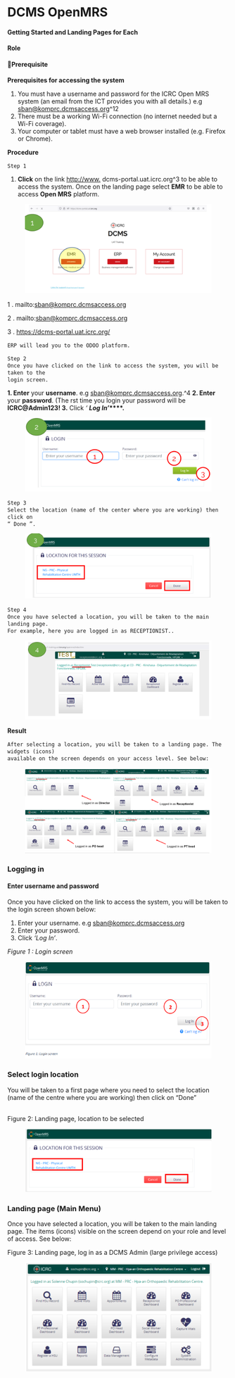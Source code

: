 # DCMS OpenMRS

#### Getting Started and Landing Pages for Each

#### Role

#### Prerequisite

**Prerequisites for accessing the system**

1. You must have a username and password for the ICRC Open MRS system (an email from the ICT provides you with all details.) e.g sban@komprc.dcmsaccess.org^12
2. There must be a working Wi-Fi connection (no internet needed but a Wi-Fi coverage).
3. Your computer or tablet must have a web browser installed (e.g. Firefox or Chrome).

**Procedure**

```
Step 1
```

1. **Click** on the link [http://www.](http://www) dcms-portal.uat.icrc.org^3 to be able to access the system. Once on the landing page select **EMR** to be able to access **Open MRS** platform.

<figure><img src="../../.gitbook/assets/image (88).png" alt=""><figcaption></figcaption></figure>

1 . mailto:sban@komprc.dcmsaccess.org&#x20;

2 . mailto:sban@komprc.dcmsaccess.org&#x20;

3 . https://dcms-portal.uat.icrc.org/

```
ERP will lead you to the ODOO platform.
```

```
Step 2
Once you have clicked on the link to access the system, you will be taken to the
login screen.
```

**1. Enter** your **username**. e.g sban@komprc.dcmsaccess.org.^4 **2. Enter** your **password**. (The rst time you login your password will be **ICRC@Admin123! 3.** Click _‘_ _**Log In’**_**\*\*\*\*.**

<figure><img src="../../.gitbook/assets/image (89).png" alt=""><figcaption></figcaption></figure>

```
Step 3
Select the location (name of the center where you are working) then click on
“ Done ”.
```

<figure><img src="../../.gitbook/assets/image (90).png" alt=""><figcaption></figcaption></figure>

```
Step 4
Once you have selected a location, you will be taken to the main landing page.
For example, here you are logged in as RECEPTIONIST..
```

<figure><img src="../../.gitbook/assets/image (91).png" alt=""><figcaption></figcaption></figure>

**Result**

```
After selecting a location, you will be taken to a landing page. The widgets (icons)
available on the screen depends on your access level. See below:
```

<figure><img src="../../.gitbook/assets/image (92).png" alt=""><figcaption></figcaption></figure>

### Logging in

#### Enter username and password

Once you have clicked on the link to access the system, you will be taken to the login screen shown below:

1. Enter your username. e.g sban@komprc.dcmsaccess.org
2. Enter your password.
3. Click _‘Log In’_.

_Figure 1 : Login screen_

<figure><img src="../../.gitbook/assets/image (7) (1) (1) (1).png" alt=""><figcaption></figcaption></figure>

### Select login location

You will be taken to a first page where you need to select the location (name of the centre where you are working) then click on “Done”

\
Figure 2: Landing page, location to be selected

<figure><img src="../../.gitbook/assets/image (8) (1) (1) (1).png" alt=""><figcaption></figcaption></figure>

### Landing page (Main Menu)

Once you have selected a location, you will be taken to the main landing page. The items (icons) visible on the screen depend on your role and level of access. See below:

Figure 3: Landing page, log in as a DCMS Admin (large privilege access)

<figure><img src="../../.gitbook/assets/image (9) (1) (1) (1).png" alt=""><figcaption></figcaption></figure>

